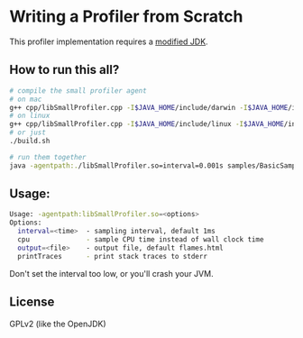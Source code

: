 Writing a Profiler from Scratch
===============================

This profiler implementation requires a [modified JDK](https://github.com/parttimenerd/jdk/tree/minimal_asgst).

How to run this all?
--------------------

```sh
# compile the small profiler agent
# on mac
g++ cpp/libSmallProfiler.cpp -I$JAVA_HOME/include/darwin -I$JAVA_HOME/include -o libSmallProfiler.so -std=c++17 -shared 
# on linux
g++ cpp/libSmallProfiler.cpp -I$JAVA_HOME/include/linux -I$JAVA_HOME/include -o libSmallProfiler.so -std=c++17 -shared
# or just
./build.sh

# run them together
java -agentpath:./libSmallProfiler.so=interval=0.001s samples/BasicSample.java
```

Usage:
------
```sh
Usage: -agentpath:libSmallProfiler.so=<options>
Options:
  interval=<time>  - sampling interval, default 1ms
  cpu              - sample CPU time instead of wall clock time
  output=<file>    - output file, default flames.html
  printTraces      - print stack traces to stderr
```

Don't set the interval too low, or you'll crash your JVM.

License
-------
GPLv2 (like the OpenJDK)